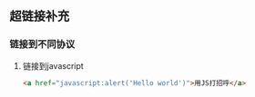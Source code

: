 ## 超链接补充

### 链接到不同协议

1. 链接到javascript

   ```html
   <a href="javascript:alert('Hello world')">用JS打招呼</a>
   ```

   

